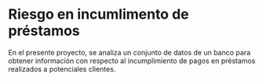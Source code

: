 
# Riesgo en incumlimento de préstamos

En el presente proyecto, se analiza un conjunto de datos de un banco para obtener información con respecto al incumplimiento de pagos en préstamos realizados
a potenciales clientes.
